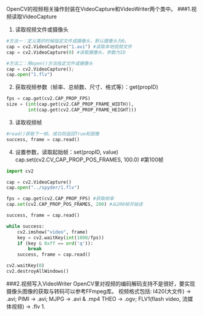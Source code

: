 OpenCV的视频相关操作封装在VideoCapture和VideoWriter两个类中。
###1.视频读取VideoCapture
1. 读取视频文件或摄像头
```python
#方法一：定义类的时候指定文件或摄像头，默认摄像头为0。
cap = cv2.VideoCapture("1.avi") #读取本地视频文件
cap = cv2.VideoCapture(0) #读取摄像头，参数为ID

#方法二：用open()方法指定文件或摄像头
cap = cv2.VideoCapture();
cap.open("1.flv")
```
2. 获取视频参数（帧率、总帧数、尺寸、格式等）：get(propID)
```python
fps = cap.get(cv2.CAP_PROP_FPS)  
size = (int(cap.get(cv2.CAP_PROP_FRAME_WIDTH)),   
        int(cap.get(cv2.CAP_PROP_FRAME_HEIGHT))) 
```
3. 读取视频帧
```python
#read()获取下一帧，成功则返回True和图像
success, frame = cap.read() 

```
4. 设置参数，读取起始帧：set(propID, value)
cap.set(cv2.CV_CAP_PROP_POS_FRAMES, 100.0)   #第100帧

```python
import cv2

cap = cv2.VideoCapture()
cap.open("../spyder/1.flv")

fps = cap.get(cv2.CAP_PROP_FPS) #获取帧率
cap.set(cv2.CAP_PROP_POS_FRAMES, 200) #从200帧开始读

success, frame = cap.read()

while success:
    cv2.imshow("video", frame)
    key = cv2.waitKey(int(1000/fps))
    if (key & 0xff == ord('q')):
        break
    success, frame = cap.read()

cv2.waitKey(0)
cv2.destroyAllWindows()
```

###2.视频写入VideoWriter
OpenCV里对视频的编码解码支持不是很好，要实现摄像头图像的获取与转码可以参考FFmpeg库。
视频格式包括: 
I420(大文件) -> .avi;
PIMI -> .avi;
MJPG -> .avi & .mp4
THEO -> .ogv;
FLV1(flash video, 流媒体视频) -> .flv
1. 